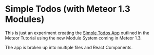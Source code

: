 # Simple Todos (with Meteor 1.3 Modules)

This is just an experiment creating the [Simple Todos App](https://www.meteor.com/tutorials/react/creating-an-app) outlined in the Meteor Tutorial using the new Module System coming in Meteor 1.3.

The app is broken up into multiple files and React Components.
